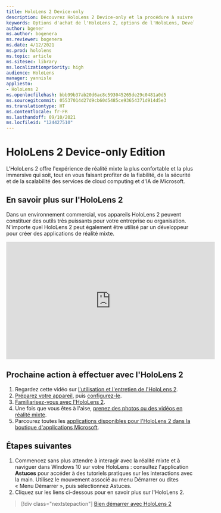 ```yaml
---
title: HoloLens 2 Device-only
description: Découvrez HoloLens 2 Device-only et la procédure à suivre après l'avoir acquis.
keywords: Options d'achat de l'HoloLens 2, options de l'HoloLens, Developer Edition
author: bgener
ms.author: bogenera
ms.reviewer: bogenera
ms.date: 4/12/2021
ms.prod: hololens
ms.topic: article
ms.sitesec: library
ms.localizationpriority: high
audience: HoloLens
manager: yannisle
appliesto:
- HoloLens 2
ms.openlocfilehash: bbb99b37ab20d6ac8c593045265de29c0481a0d5
ms.sourcegitcommit: 05537014d27d9cb60d5485ce93654371d914d5e3
ms.translationtype: HT
ms.contentlocale: fr-FR
ms.lasthandoff: 09/10/2021
ms.locfileid: "124427510"
---
```

# <a name="hololens-2-device-only-edition"></a>HoloLens 2 Device-only Edition

L'HoloLens 2 offre l'expérience de réalité mixte la plus confortable et la plus immersive qui soit, tout en vous faisant profiter de la fiabilité, de la sécurité et de la scalabilité des services de cloud computing et d'IA de Microsoft.

## <a name="learn-about-hololens-2"></a>En savoir plus sur l'HoloLens 2
Dans un environnement commercial, vos appareils HoloLens 2 peuvent constituer des outils très puissants pour votre entreprise ou organisation. N'importe quel HoloLens 2 peut également être utilisé par un développeur pour créer des applications de réalité mixte.

<iframe width="560" height="315" src="https://www.youtube.com/embed/XwOnHqiNAeU" frameborder="0" allow="accelerometer; autoplay; clipboard-write; encrypted-media; gyroscope; picture-in-picture" allowfullscreen></iframe>

## <a name="heres-what-to-do-next-with-the-hololens-2"></a>Prochaine action à effectuer avec l'HoloLens 2

1. Regardez cette vidéo sur [l'utilisation et l'entretien de l'HoloLens 2](/hololens/hololens2-maintenance##HoloLens-2-Use-and-Care).
1. [Préparez votre appareil](/hololens/hololens2-setup), puis [configurez-le](/hololens/hololens2-start).
1. [Familiarisez-vous avec l'HoloLens 2](/hololens/holographic-home).
1. Une fois que vous êtes à l'aise, [prenez des photos ou des vidéos en réalité mixte](/hololens/holographic-photos-and-videos).
1. Parcourez toutes les [applications disponibles pour l'HoloLens 2 dans la boutique d'applications Microsoft](/hololens/holographic-store-apps).

## <a name="next-steps"></a>Étapes suivantes

1. Commencez sans plus attendre à interagir avec la réalité mixte et à naviguer dans Windows 10 sur votre HoloLens : consultez l'application **Astuces** pour accéder à des tutoriels pratiques sur les interactions avec la main. Utilisez le mouvement associé au menu Démarrer ou dites « Menu Démarrer », puis sélectionnez Astuces.
1. Cliquez sur les liens ci-dessous pour en savoir plus sur l'HoloLens 2.

> [!div class="nextstepaction"]
> [Bien démarrer avec HoloLens 2](hololens2-basic-usage.md)